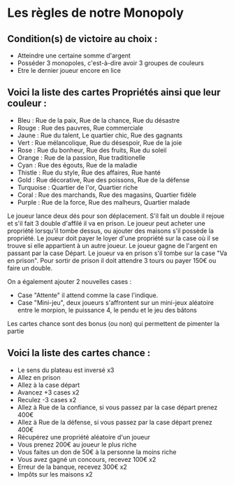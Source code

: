 # Les règles de notre Monopoly

## Condition(s) de victoire au choix :

- Atteindre une certaine somme d'argent
- Posséder 3 monopoles, c'est-à-dire avoir 3 groupes de couleurs
- Etre le dernier joueur encore en lice

## Voici la liste des cartes Propriétés ainsi que leur couleur :

- Bleu : Rue de la paix, Rue de la chance, Rue du désastre
- Rouge : Rue des pauvres, Rue commerciale
- Jaune : Rue du talent, Le quartier chic, Rue des gagnants
- Vert : Rue mélancolique, Rue du désespoir, Rue de la joie
- Rose : Rue du bonheur, Rue des fruits, Rue du soleil
- Orange : Rue de la passion, Rue traditionelle
- Cyan : Rue des égouts, Rue de la maladie
- Thistle : Rue du style, Rue des affaires, Rue hanté
- Gold : Rue décorative, Rue des poissons, Rue de la défense
- Turquoise : Quartier de l'or, Quartier riche
- Coral : Rue des marchands, Rue des magasins, Quartier fidèle
- Purple : Rue de la force, Rue des malheurs, Quartier malade

Le joueur lance deux dés pour son déplacement. S'il fait un double il rejoue et s'il fait 3 double d'affilé il va en prison.
Le joueur peut acheter une propriété lorsqu'il tombe dessus, ou ajouter des maisons s'il possède la propriété.
Le joueur doit payer le loyer d'une propriété sur la case où il se trouve si elle appartient à un autre joueur.
Le joueur gagne de l'argent en passant par la case Départ.
Le joueur va en prison s'il tombe sur la case "Va en prison".
Pour sortir de prison il doit attendre 3 tours ou payer 150€ ou faire un double.

On a également ajouter 2 nouvelles cases :

- Case "Attente" il attend comme la case l'indique.
- Case "Mini-jeu", deux joueurs s'affrontent sur un mini-jeux aléatoire entre le morpion, le puissance 4, le pendu et le jeu des bâtons

Les cartes chance sont des bonus (ou non) qui permettent de pimenter la partie

## Voici la liste des cartes chance :

- Le sens du plateau est inversé x3
- Allez en prison
- Allez à la case départ
- Avancez +3 cases x2
- Reculez -3 cases x2
- Allez à Rue de la confiance, si vous passez par la case départ prenez 400€
- Allez à Rue de la défense, si vous passez par la case départ prenez 400€
- Récupérez une propriété aléatoire d'un joueur
- Vous prenez 200€ au joueur le plus riche
- Vous faites un don de 50€ à la personne la moins riche
- Vous avez gagné un concours, recevez 100€ x2
- Erreur de la banque, recevez 300€ x2
- Impôts sur les maisons x2
